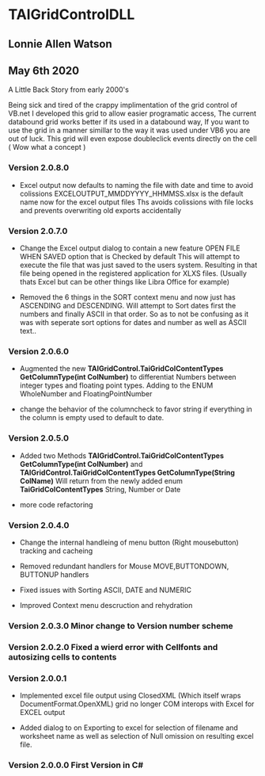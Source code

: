# TAIGridControlDLL 

## Lonnie Allen Watson
## May 6th 2020
 
 A Little Back Story from early 2000's

 Being sick and tired of the crappy implimentation of the grid control of VB.net
 I developed this grid to allow easier programatic access, The current databound grid
 works better if its used in a databound way, If you want to use the grid in a manner simillar
 to the way it was used under VB6 you are out of luck. This grid will even expose doubleclick
 events directly on the cell ( Wow what a concept )

### Version 2.0.8.0
- Excel output now defaults to naming the file with date and time to avoid colissions
EXCELOUTPUT_MMDDYYYY_HHMMSS.xlsx is the default name now for the excel output files
Ths avoids colissions with file locks and prevents overwriting old exports accidentally

### Version 2.0.7.0
- Change the Excel output dialog to contain a new feature OPEN FILE WHEN SAVED option that is Checked by default
This will attempt to execute the file that was just saved to the users system. Resulting in that file being opened 
in the registered application for XLXS files. (Usually thats Excel but can be other things like Libra Office for example)

- Removed the 6 things in the SORT context menu and now just has ASCENDING and DESCENDING. Will attempt to Sort dates first
the numbers and finally ASCII in that order. So as to not be confusing as it was with seperate sort options for
dates and number as well as ASCII text..

### Version 2.0.6.0
- Augmented the new **TAIGridControl.TaiGridColContentTypes GetColumnType(int ColNumber)** to
differentiat Numbers between integer types and floating point types. 
Adding to the ENUM WholeNumber and FloatingPointNumber

- change the behavior of the columncheck to favor string if everything in the column is empty used to default to date.
  
### Version 2.0.5.0
- Added two Methods **TAIGridControl.TaiGridColContentTypes GetColumnType(int ColNumber)** and 
**TAIGridControl.TaiGridColContentTypes GetColumnType(String ColName)** Will return from the newly added
enum **TaiGridColContentTypes**  String, Number or Date

- more code refactoring


### Version 2.0.4.0 
- Change the internal handleing of menu button (Right mousebutton) tracking and cacheing

- Removed redundant handlers for Mouse MOVE,BUTTONDOWN, BUTTONUP handlers

- Fixed issues with Sorting ASCII, DATE and NUMERIC

- Improved Context menu descruction and rehydration

### Version 2.0.3.0 Minor change to Version number scheme
 
### Version 2.0.2.0 Fixed a wierd error with Cellfonts and autosizing cells to contents

### Version 2.0.0.1
- Implemented excel file output using ClosedXML (Which itself wraps DocumentFormat.OpenXML)
 grid no longer COM interops with Excel for EXCEL output

- Added dialog to on Exporting to excel for selection of filename and worksheet name
 as well as selection of Null omission on resulting excel file.

### Version 2.0.0.0 First Version in C#
